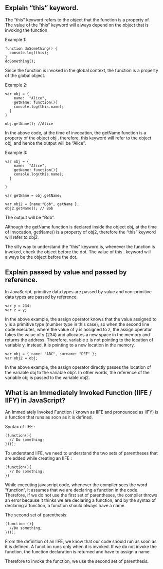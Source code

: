 ## Explain “this” keyword.
The “this” keyword refers to the object that the function is a property of. The value of the “this” keyword will always depend on the object that is invoking the function.

Example 1:

```
function doSomething() {
  console.log(this);
}
doSomething();
```

Since the function is invoked in the global context, the function is a property of the global object.

Example 2:

```
var obj = {
    name:  "Alice",
    getName: function(){
    console.log(this.name);
  }
}
   
obj.getName(); //Alice
```

In the above code, at the time of invocation, the getName function is a property of the object obj , therefore, this keyword will refer to the object obj, and hence the output will be “Alice”.

Example 3:

```
var obj = {
    name:  "Alice",
    getName: function(){
    console.log(this.name);
  }
     
}
       
var getName = obj.getName;
       
var obj2 = {name:"Bob", getName };
obj2.getName(); // Bob
```

The output will be “Bob”.

Although the getName function is declared inside the object obj, at the time of invocation, getName() is a property of obj2, therefore the “this” keyword will refer to obj2.

The silly way to understand the “this” keyword is, whenever the function is invoked, check the object before the dot. The value of this . keyword will always be the object before the dot.

## Explain passed by value and passed by reference.
In JavaScript, primitive data types are passed by value and non-primitive data types are passed by reference.
```
var y = 234;
var z = y;
```
In the above example, the assign operator knows that the value assigned to y is a primitive type (number type in this case), so when the second line code executes, where the value of y is assigned to z, the assign operator takes the value of y (234) and allocates a new space in the memory and returns the address. Therefore, variable z is not pointing to the location of variable y, instead, it is pointing to a new location in the memory.

```
var obj = { name: "ABC", surname: "DEF" };
var obj2 = obj;
```
In the above example, the assign operator directly passes the location of the variable obj to the variable obj2. In other words, the reference of the variable obj is passed to the variable obj2.

## What is an Immediately Invoked Function (IIFE / IIFY) in JavaScript?
An Immediately Invoked Function ( known as IIFE and pronounced as IIFY) is a function that runs as soon as it is defined.

Syntax of IIFE :

```
(function(){ 
  // Do something;
})();
```

To understand IIFE, we need to understand the two sets of parentheses that are added while creating an IIFE :
```
(function(){ 
  // Do something;
})
```

While executing javascript code, whenever the compiler sees the word “function”, it assumes that we are declaring a function in the code. Therefore, if we do not use the first set of parentheses, the compiler throws an error because it thinks we are declaring a function, and by the syntax of declaring a function, a function should always have a name.

The second set of parenthesis:
```
(function (){
  //Do something;
})();
```

From the definition of an IIFE, we know that our code should run as soon as it is defined. A function runs only when it is invoked. If we do not invoke the function, the function declaration is returned and have to assign a name.

Therefore to invoke the function, we use the second set of parenthesis.



